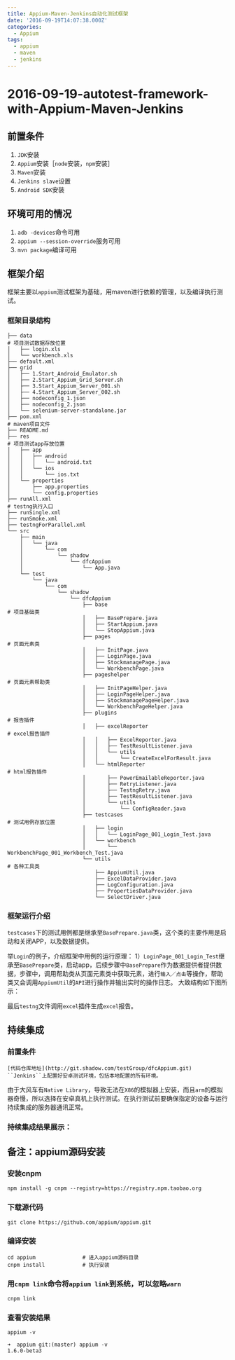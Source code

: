 ```yaml
---
title: Appium-Maven-Jenkins自动化测试框架
date: '2016-09-19T14:07:38.000Z'
categories:
  - Appium
tags:
  - appium
  - maven
  - jenkins
---
```


# 2016-09-19-autotest-framework-with-Appium-Maven-Jenkins

## 前置条件

1. `JDK`安装
2. `Appium`安装［`node`安装，`npm`安装］
3. `Maven`安装
4. `Jenkins slave`设置
5. `Android SDK`安装

## 环境可用的情况

1. `adb -devices`命令可用
2. `appium --session-override`服务可用
3. `mvn package`编译可用

## 框架介绍

框架主要以`appium`测试框架为基础，用maven进行依赖的管理，以及编译执行测试。

### 框架目录结构

```text
├── data                                                                    # 项目测试数据存放位置
│   ├── login.xls
│   └── workbench.xls
├── default.xml
├── grid
│   ├── 1.Start_Android_Emulator.sh
│   ├── 2.Start_Appium_Grid_Server.sh
│   ├── 3.Start_Appium_Server_001.sh
│   ├── 4.Start_Appium_Server_002.sh
│   ├── nodeconfig_1.json
│   ├── nodeconfig_2.json
│   └── selenium-server-standalone.jar
├── pom.xml                                                                 # maven项目文件
├── README.md
├── res                                                                     # 项目测试app存放位置
│   ├── app
│   │   ├── android
│   │   │   └── android.txt
│   │   └── ios
│   │       └── ios.txt
│   └── properties
│       ├── app.properties
│       └── config.properties
├── runAll.xml                                                              # testng执行入口
├── runSingle.xml
├── runSmoke.xml
├── testngForParallel.xml
└── src
    ├── main
    │   └── java
    │       └── com
    │           └── shadow
    │               └── dfcAppium
    │                   └── App.java
    └── test
        └── java
            └── com
                └── shadow
                    └── dfcAppium
                        ├── base                                            # 项目基础类
                        │   ├── BasePrepare.java
                        │   ├── StartAppium.java
                        │   └── StopAppium.java
                        ├── pages                                           # 页面元素类
                        │   ├── InitPage.java
                        │   ├── LoginPage.java
                        │   ├── StockmanagePage.java
                        │   └── WorkbenchPage.java
                        ├── pageshelper                                     # 页面元素帮助类
                        │   ├── InitPageHelper.java
                        │   ├── LoginPageHelper.java
                        │   ├── StockmanagePageHelper.java
                        │   └── WorkbenchPageHelper.java
                        ├── plugins                                         # 报告插件
                        │   ├── excelReporter                               # excel报告插件
                        │   │   ├── ExcelReporter.java
                        │   │   ├── TestResultListener.java
                        │   │   └── utils
                        │   │       └── CreateExcelForResult.java
                        │   └── htmlReporter                                # html报告插件
                        │       ├── PowerEmailableReporter.java
                        │       ├── RetryListener.java
                        │       ├── TestngRetry.java
                        │       ├── TestResultListener.java
                        │       └── utils
                        │           └── ConfigReader.java
                        ├── testcases                                       # 测试用例存放位置
                        │   ├── login
                        │   │   └── LoginPage_001_Login_Test.java
                        │   └── workbench
                        │       └── WorkbenchPage_001_Workbench_Test.java
                        └── utils                                           # 各种工具类
                            ├── AppiumUtil.java
                            ├── ExcelDataProvider.java
                            ├── LogConfiguration.java
                            ├── PropertiesDataProvider.java
                            └── SelectDriver.java
```

### 框架运行介绍

`testcases`下的测试用例都是继承至`BasePrepare.java`类，这个类的主要作用是启动和关闭APP，以及数据提供。

举`Login`的例子，介绍框架中用例的运行原理： 1）`LoginPage_001_Login_Test`继承至`BasePrepare`类，启动app，后续步骤中`BasePrepare`作为数据提供者提供数据，步骤中，调用帮助类从页面元素类中获取元素，进行`输入／点击`等操作，帮助类又会调用`AppiumUtil`的`API`进行操作并输出实时的操作日志。 大致结构如下图所示：

最后`testng`文件调用`excel`插件生成`excel`报告。

## 持续集成

### 前置条件

```text
[代码仓库地址](http://git.shadow.com/testGroup/dfcAppium.git)
``Jenkins``上配置好安卓测试环境，包括本地配置的所有环境。
```

由于大风车有`Native Library`，导致无法在`X86`的模拟器上安装，而且`arm`的模拟器奇慢，所以选择在安卓真机上执行测试。在执行测试前要确保指定的设备与运行持续集成的服务器通讯正常。

### 持续集成结果展示：

## 备注：appium源码安装

### 安装cnpm

```text
npm install -g cnpm --registry=https://registry.npm.taobao.org
```

### 下载源代码

```text
git clone https://github.com/appium/appium.git
```

### 编译安装

```text
cd appium               # 进入appium源码目录
cnpm install            # 执行安装
```

### 用`cnpm link`命令将`appium link`到系统，可以忽略`warn`

```text
cnpm link
```

### 查看安装结果

```text
appium -v

➜  appium git:(master) appium -v
1.6.0-beta3
```

